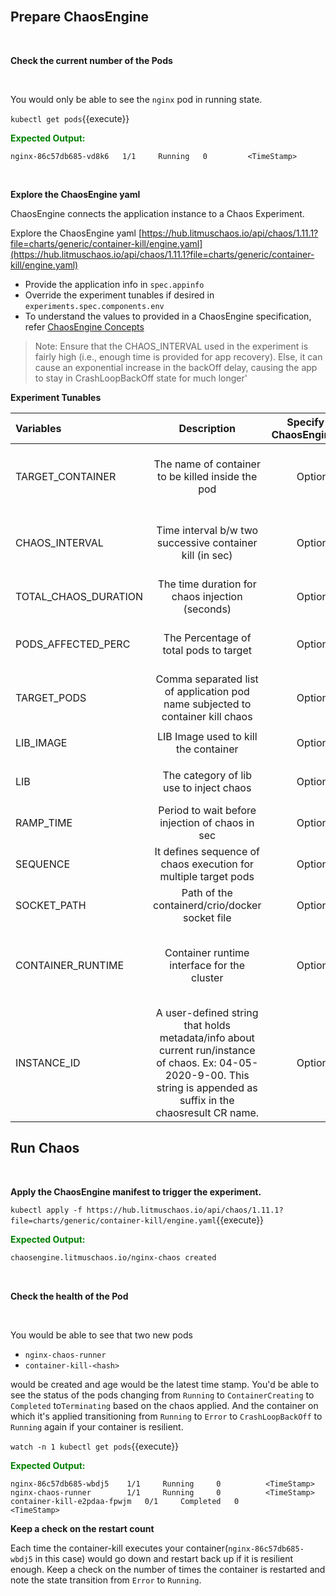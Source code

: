 <br>

## Prepare ChaosEngine

<br>

**Check the current number of the Pods**

<br>

You would only be able to see the `nginx` pod in running state.

`kubectl get pods`{{execute}}

<span style="color:green">**Expected Output:**</span>

```
nginx-86c57db685-vd8k6   1/1     Running   0         <TimeStamp>
```

<br>

**Explore the ChaosEngine yaml**

ChaosEngine connects the application instance to a Chaos Experiment.

Explore the ChaosEngine yaml [https://hub.litmuschaos.io/api/chaos/1.11.1?file=charts/generic/container-kill/engine.yaml](https://hub.litmuschaos.io/api/chaos/1.11.1?file=charts/generic/container-kill/engine.yaml)

* Provide the application info in `spec.appinfo`
* Override the experiment tunables if desired in `experiments.spec.components.env`
* To understand the values to provided in a ChaosEngine specification, refer [ChaosEngine Concepts](https://docs.litmuschaos.io/docs/chaosengine/)

> Note: Ensure that the CHAOS_INTERVAL used in the experiment is fairly high (i.e., enough time is provided for app recovery). Else, it can cause an exponential increase in the backOff delay, causing the app to stay in CrashLoopBackOff state for much longer'

**Experiment Tunables**

| Variables       | Description     | Specify In ChaosEngine     | Notes     |
| :------------- | :----------: | -----------: | -----------: |
| TARGET_CONTAINER | The name of container to be killed inside the pod  | Optional    | If the TARGET_CONTAINER is not provided it will delete the first container  |
| CHAOS_INTERVAL | Time interval b/w two successive container kill (in sec)	 | Optional    | If the CHAOS_INTERVAL is not provided it will take the default value of 10s |
| TOTAL_CHAOS_DURATION | The time duration for chaos injection (seconds)  | Optional  | Defaults to 20s |
| PODS_AFFECTED_PERC | The Percentage of total pods to target  | Optional    | Defaults to 0 (corresponds to 1 replica), provide numeric value only |
| TARGET_PODS | Comma separated list of application pod name subjected to container kill chaos  | Optional    | If not provided, it will select target pods randomly based on provided appLabels |
| LIB_IMAGE	 | LIB Image used to kill the container  | Optional  | Defaults to `litmuschaos/go-runner:1.11.0` |
| LIB | The category of lib use to inject chaos	  | Optional  | Default value: litmus, supported values: pumba and litmus |
| RAMP_TIME | Period to wait before injection of chaos in sec	| Optional  |  |
| SEQUENCE | It defines sequence of chaos execution for multiple target pods  | Optional  | Default value: parallel. Supported: serial, parallel |
| SOCKET_PATH | Path of the containerd/crio/docker socket file  | Optional  | Defaults to `/var/run/docker.sock` |
| CONTAINER_RUNTIME | Container runtime interface for the cluster  | Optional  | Defaults to docker, supported values: docker, containerd and crio for litmus and only docker for pumba LIB |
| INSTANCE_ID | A user-defined string that holds metadata/info about current run/instance of chaos. Ex: 04-05-2020-9-00. This string is appended as suffix in the chaosresult CR name.	  | Optional  | Ensure that the overall length of the chaosresult CR is still < 64 characters |

## Run Chaos

<br>

**Apply the ChaosEngine manifest to trigger the experiment.**

`kubectl apply -f https://hub.litmuschaos.io/api/chaos/1.11.1?file=charts/generic/container-kill/engine.yaml`{{execute}}

<span style="color:green">**Expected Output:**</span>

```bash
chaosengine.litmuschaos.io/nginx-chaos created
```

<br>

**Check the health of the Pod**

<br>

You would be able to see that two new pods

-   `nginx-chaos-runner`
-   `container-kill-<hash>`

would be created and age would be the latest time stamp. You'd be able to see the status of the pods changing from `Running` to `ContainerCreating` to `Completed` to`Terminating` based on the chaos applied. And the container on which it's applied transitioning from `Running` to `Error` to `CrashLoopBackOff` to `Running` again if your container is resilient.

`watch -n 1 kubectl get pods`{{execute}}

<span style="color:green">**Expected Output:**</span>

```
nginx-86c57db685-wbdj5    1/1     Running     0          <TimeStamp>
nginx-chaos-runner        1/1     Running     0          <TimeStamp>
container-kill-e2pdaa-fpwjm   0/1     Completed   0          <TimeStamp>
```

**Keep a check on the restart count**

Each time the container-kill executes your container(`nginx-86c57db685-wbdj5` in this case) would go down and restart back up if it is resilient enough. Keep a check on the number of times the container is restarted and note the state transition from `Error` to `Running`.